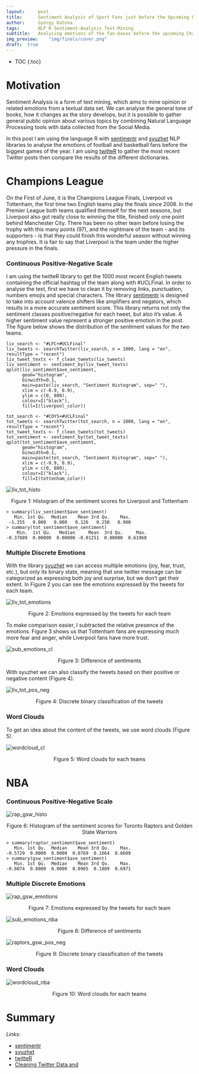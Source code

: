 ```yaml
---
layout:     post
title:      Sentiment Analysis of Sport Fans just before the Upcoming Finals
author:     György Katona
tags: 		NLP R Sentiment-Analysis Text-Mining
subtitle:   Analysing emotions of the fan-bases before the upcoming Champions League and NBA Finals
img_preview:	"img/finals/cover.png"
draft:	true
---
```


* TOC
{:toc}

# Motivation

Sentiment Analysis is a form of text mining, which aims to mine opinion or related emotions from a textual data set. We can analyse the general tone of books, how it changes as the story develops[](), but it is possible to gather general public opinion about various topics by combining Natural Language Processing tools with data collected from the Social Media.

In this post I am using the language R with [sentimentr](https://github.com/trinker/sentimentr) and [syuzhet](https://github.com/mjockers/syuzhet) NLP libraries to analyse the emotions of football and basketball fans before the biggest games of the year. I am using [twitteR](https://cran.r-project.org/web/packages/twitteR/README.html) to gather the most recent Twitter posts then compare the results of the different dictionaries.

# Champions League

On the First of June, it is the Champions League Finals, Liverpool vs Tottenham, the first time two English teams play the finals since 2008. In the Premier League both teams qualified themself for the next seasons, but Liverpool also got really close to winning the title, finished only one point behind Manchester City. There has been no other team before losing the trophy with this many points (97), and the nightmare of the team - and its supporters - is that they could finish this wonderful season without winning any trophies. It is fair to say that Liverpool is the team under the higher pressure in the finals.

### Continuous Positive-Negative Scale

I am using the twitteR library to get the 1000 most recent English tweets containing the official hashtag of the team along with #UCLFinal. In order to analyse the text, first we have to clean it by removing links, punctuation, numbers emojis and special characters. The library [sentimentr](https://github.com/trinker/sentimentr) is designed to take into account valence shifters like amplifiers and negators, which results in a more accurate sentiment score. This library returns not only the sentiment classes positive/negative for each tweet, but also it’s value. A higher sentiment value represent a stronger positive emotion in the post. The figure below shows the distribution of the sentiment values for the two teams.

```
liv_search <- "#LFC+#UCLFinal"
liv_tweets <- searchTwitter(liv_search, n = 1000, lang = "en", resultType = "recent")
liv_tweet_texts <- f_clean_tweets(liv_tweets)
liv_sentiment <- sentiment_by(liv_tweet_texts)
qplot(liv_sentiment$ave_sentiment,
      geom="histogram",
      binwidth=0.1,
      main=paste(liv_search, "Sentiment Histogram", sep=" "),
      xlim = c(-0.9, 0.9),
      ylim = c(0, 800),
      colour=I("black"),
      fill=I(liverpool_color))

tot_search <- "#COYS+#UCLFinal"
tot_tweets <- searchTwitter(tot_search, n = 1000, lang = "en", resultType = "recent")
tot_tweet_texts <- f_clean_tweets(tot_tweets)
tot_sentiment <- sentiment_by(tot_tweet_texts)
qplot(tot_sentiment$ave_sentiment,
      geom="histogram",
      binwidth=0.1,
      main=paste(tot_search, "Sentiment Histogram", sep=" "),
      xlim = c(-0.9, 0.9),
      ylim = c(0, 800),
      colour=I("black"),
      fill=I(tottenham_color))
```

![liv_tot_histo](https://georgekatona.com/img/finals/liv_tot_histo.png)
<p align="center">Figure 1: Histogram of the sentiment scores for Liverpool and Tottenham</p>

```
> summary(liv_sentiment$ave_sentiment)
   Min. 1st Qu.  Median    Mean 3rd Qu.    Max.
 -1.255   0.000   0.000   0.126   0.250   0.900
> summary(tot_sentiment$ave_sentiment)
    Min.  1st Qu.   Median     Mean  3rd Qu.     Max.
-0.37889  0.00000  0.00000 -0.01251  0.00000  0.61968
```

### Multiple Discrete Emotions

With the library [syuzhet]() we can access multiple emotions (joy, fear, trust, etc.), but only its binary state, meaning that one twitter message can be categorized as expressing both joy and surprise, but we don’t get their extent. In Figure 2 you can see the emotions expressed by the tweets for each team.

![liv_tot_emotions](https://georgekatona.com/img/finals/liv_tot_emotions.png)
<p align="center">Figure 2: Emotions expressed by the tweets for each team</p>

To make comparison easier, I subtracted the relative presence of the emotions. Figure 3 shows us that Tottenham fans are expressing much more fear and anger, while Liverpool fans have more trust.

![sub_emotions_cl](https://georgekatona.com/img/finals/sub_emotions_cl.png)
<p align="center">Figure 3: Difference of sentiments</p>

With syuzhet we can also classify the tweets based on their positive or negative content (Figure 4).

![liv_tot_pos_neg](https://georgekatona.com/img/finals/liv_tot_pos_neg.png)
<p align="center">Figure 4: Discrete binary classification of the tweets</p>


### Word Clouds

To get an idea about the content of the tweets, we use word clouds (Figure 5).

![wordcloud_cl](https://georgekatona.com/img/finals/wordcloud_cl.png)
<p align="center">Figure 5: Word clouds for each teams</p>

# NBA

### Continuous Positive-Negative Scale

![rap_gsw_histo](https://georgekatona.com/img/finals/rap_gsw_histo.png)
<p align="center">Figure 6: Histogram of the sentiment scores for Toronto Raptors and Golden State Warriors</p>

```
> summary(raptor_sentiment$ave_sentiment)
   Min. 1st Qu.  Median    Mean 3rd Qu.    Max.
-0.5729  0.0000  0.0000  0.0769  0.1664  0.8609
> summary(gsw_sentiment$ave_sentiment)
   Min. 1st Qu.  Median    Mean 3rd Qu.    Max.
-0.8074  0.0000  0.0000  0.0965  0.1809  0.6971
```

### Multiple Discrete Emotions

![rap_gsw_emotions](https://georgekatona.com/img/finals/rap_gsw_emotions.png)
<p align="center">Figure 7: Emotions expressed by the tweets for each team</p>

![sub_emotions_nba](https://georgekatona.com/img/finals/sub_emotions_nba.png)
<p align="center">Figure 8: Difference of sentiments</p>

![raptors_gsw_pos_neg](https://georgekatona.com/img/finals/raptors_gsw_pos_neg.png)
<p align="center">Figure 9: Discrete binary classification of the tweets</p>

### Word Clouds

![wordcloud_nba](https://georgekatona.com/img/finals/wordcloud_nba.png)
<p align="center">Figure 10: Word clouds for each teams</p>

# Summary





*Links:*
- [sentimentr](https://github.com/trinker/sentimentr)
- [syuzhet](https://github.com/mjockers/syuzhet)
- [twitteR](https://cran.r-project.org/web/packages/twitteR/README.html)
- [Cleaning Twitter Data and ](http://rpubs.com/kevinsis/sentiment2)
